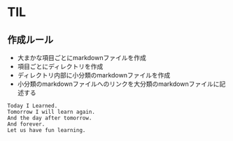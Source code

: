 # TIL

## 作成ルール

- 大まかな項目ごとにmarkdownファイルを作成
- 項目ごとにディレクトリを作成
- ディレクトリ内部に小分類のmarkdownファイルを作成
- 小分類のmarkdownファイルへのリンクを大分類のmarkdownファイルに記述する

~~~~~~~~~~~~~~~
Today I Learned.
Tomorrow I will learn again.
And the day after tomorrow.
And forever.
Let us have fun learning.
